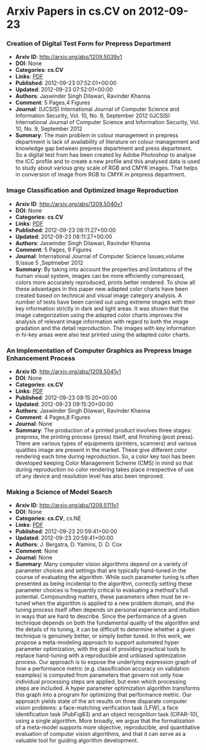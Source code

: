 # Arxiv Papers in cs.CV on 2012-09-23
### Creation of Digital Test Form for Prepress Department
- **Arxiv ID**: http://arxiv.org/abs/1209.5039v1
- **DOI**: None
- **Categories**: **cs.CV**
- **Links**: [PDF](http://arxiv.org/pdf/1209.5039v1)
- **Published**: 2012-09-23 07:52:01+00:00
- **Updated**: 2012-09-23 07:52:01+00:00
- **Authors**: Jaswinder Singh Dilawari, Ravinder Khanna
- **Comment**: 5 Pages,4 Figures
- **Journal**: (IJCSIS) International Journal of Computer Science and Information
  Security, Vol. 10, No. 9, September 2012 (IJCSIS) International Journal of
  Computer Science and Information Security, Vol. 10, No. 9, September 2012
- **Summary**: The main problem in colour management in prepress department is lack of availability of literature on colour management and knowledge gap between prepress department and press department. So a digital test from has been created by Adobe Photoshop to analyse the ICC profile and to create a new profile and this analysed data is used to study about various grey scale of RGB and CMYK images. That helps in conversion of image from RGB to CMYK in prepress department.



### Image Classification and Optimized Image Reproduction
- **Arxiv ID**: http://arxiv.org/abs/1209.5040v1
- **DOI**: None
- **Categories**: **cs.CV**
- **Links**: [PDF](http://arxiv.org/pdf/1209.5040v1)
- **Published**: 2012-09-23 08:11:27+00:00
- **Updated**: 2012-09-23 08:11:27+00:00
- **Authors**: Jaswinder Singh Dilawari, Ravinder Khanna
- **Comment**: 5 Pages, 9 Figures
- **Journal**: International Journal of Computer Science Issues,volume 9,Issue 5
  ,Septmeber 2012
- **Summary**: By taking into account the properties and limitations of the human visual system, images can be more efficiently compressed, colors more accurately reproduced, prints better rendered. To show all these advantages in this paper new adapted color charts have been created based on technical and visual image category analysis. A number of tests have been carried out using extreme images with their key information strictly in dark and light areas. It was shown that the image categorization using the adapted color charts improves the analysis of relevant image information with regard to both the image gradation and the detail reproduction. The images with key information in hi-key areas were also test printed using the adapted color charts.



### An Implementation of Computer Graphics as Prepress Image Enhancement Process
- **Arxiv ID**: http://arxiv.org/abs/1209.5041v1
- **DOI**: None
- **Categories**: **cs.CV**
- **Links**: [PDF](http://arxiv.org/pdf/1209.5041v1)
- **Published**: 2012-09-23 09:15:20+00:00
- **Updated**: 2012-09-23 09:15:20+00:00
- **Authors**: Jaswinder Singh Dilawari, Ravinder Khanna
- **Comment**: 4 Pages,8 Figures
- **Journal**: None
- **Summary**: The production of a printed product involves three stages: prepress, the printing process (press) itself, and finishing (post press). There are various types of equipments (printers, scanners) and various qualities image are present in the market. These give different color rendering each time during reproduction. So, a color key tool has been developed keeping Color Management Scheme (CMS) in mind so that during reproduction no color rendering takes place irrespective of use of any device and resolution level has also been improved.



### Making a Science of Model Search
- **Arxiv ID**: http://arxiv.org/abs/1209.5111v1
- **DOI**: None
- **Categories**: **cs.CV**, cs.NE
- **Links**: [PDF](http://arxiv.org/pdf/1209.5111v1)
- **Published**: 2012-09-23 20:59:41+00:00
- **Updated**: 2012-09-23 20:59:41+00:00
- **Authors**: J. Bergstra, D. Yamins, D. D. Cox
- **Comment**: None
- **Journal**: None
- **Summary**: Many computer vision algorithms depend on a variety of parameter choices and settings that are typically hand-tuned in the course of evaluating the algorithm. While such parameter tuning is often presented as being incidental to the algorithm, correctly setting these parameter choices is frequently critical to evaluating a method's full potential. Compounding matters, these parameters often must be re-tuned when the algorithm is applied to a new problem domain, and the tuning process itself often depends on personal experience and intuition in ways that are hard to describe. Since the performance of a given technique depends on both the fundamental quality of the algorithm and the details of its tuning, it can be difficult to determine whether a given technique is genuinely better, or simply better tuned.   In this work, we propose a meta-modeling approach to support automated hyper parameter optimization, with the goal of providing practical tools to replace hand-tuning with a reproducible and unbiased optimization process. Our approach is to expose the underlying expression graph of how a performance metric (e.g. classification accuracy on validation examples) is computed from parameters that govern not only how individual processing steps are applied, but even which processing steps are included. A hyper parameter optimization algorithm transforms this graph into a program for optimizing that performance metric. Our approach yields state of the art results on three disparate computer vision problems: a face-matching verification task (LFW), a face identification task (PubFig83) and an object recognition task (CIFAR-10), using a single algorithm. More broadly, we argue that the formalization of a meta-model supports more objective, reproducible, and quantitative evaluation of computer vision algorithms, and that it can serve as a valuable tool for guiding algorithm development.



